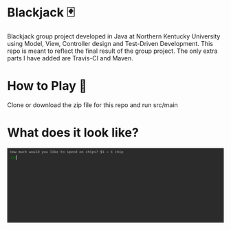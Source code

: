 # Blackjack 🃏
 Blackjack group project developed in Java at Northern Kentucky University using Model, View, Controller design and Test-Driven Development.
 This repo is meant to reflect the final result of the group project. The only extra parts I have added are Travis-CI and Maven.

# How to Play 🤔
Clone or download the zip file for this repo and run src/main

# What does it look like?

![](Demo.gif)
